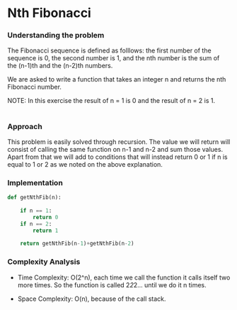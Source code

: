 # Nth Fibonacci

### Understanding the problem

The Fibonacci sequence is defined as folllows: the first number of the sequence is 0, the second number is 1, and the nth number is the sum of the (n-1)th and the (n-2)th numbers. 

We are asked to write a function that takes an integer n and returns the nth Fibonacci number.

NOTE: In this exercise the result of n = 1 is 0 and the result of n = 2 is 1. 

#

### Approach 

This problem is easily solved through recursion. The value we will return will consist of calling the same function on n-1 and n-2 and sum those values. Apart from that we will add to conditions that will instead return 0 or 1 if n is equal to 1 or 2 as we noted on the above explanation.

### Implementation

```python
def getNthFib(n):
	
	if n == 1:
		return 0
	if n == 2:
		return 1
		
    return getNthFib(n-1)+getNthFib(n-2)
```

### Complexity Analysis

- Time Complexity: O(2^n), each time we call the function it calls itself two more times. So the function is called 2*2*2... until we do it n times.

- Space Complexity: O(n), because of the call stack.

#

